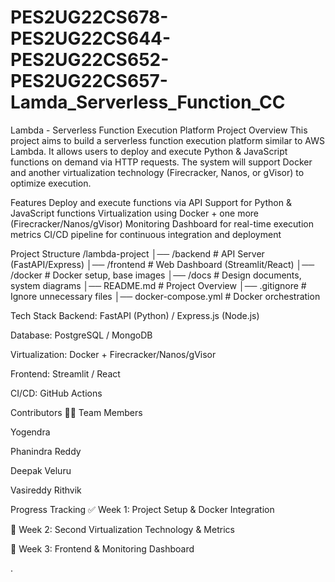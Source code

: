 # PES2UG22CS678-PES2UG22CS644-PES2UG22CS652-PES2UG22CS657-Lamda_Serverless_Function_CC
Lambda - Serverless Function Execution Platform
Project Overview
This project aims to build a serverless function execution platform similar to AWS Lambda. It allows users to deploy and execute Python & JavaScript functions on demand via HTTP requests. The system will support Docker and another virtualization technology (Firecracker, Nanos, or gVisor) to optimize execution.

Features
Deploy and execute functions via API
Support for Python & JavaScript functions
Virtualization using Docker + one more (Firecracker/Nanos/gVisor)
Monitoring Dashboard for real-time execution metrics
CI/CD pipeline for continuous integration and deployment

Project Structure
/lambda-project
│── /backend          # API Server (FastAPI/Express)
│── /frontend         # Web Dashboard (Streamlit/React)
│── /docker           # Docker setup, base images
│── /docs             # Design documents, system diagrams
│── README.md         # Project Overview
│── .gitignore        # Ignore unnecessary files
│── docker-compose.yml # Docker orchestration

Tech Stack
Backend: FastAPI (Python) / Express.js (Node.js)

Database: PostgreSQL / MongoDB

Virtualization: Docker + Firecracker/Nanos/gVisor

Frontend: Streamlit / React

CI/CD: GitHub Actions

Contributors
👨‍💻 Team Members

Yogendra 

Phanindra Reddy

Deepak Veluru

Vasireddy Rithvik

Progress Tracking
✅ Week 1: Project Setup & Docker Integration

🔲 Week 2: Second Virtualization Technology & Metrics

🔲 Week 3: Frontend & Monitoring Dashboard

.
